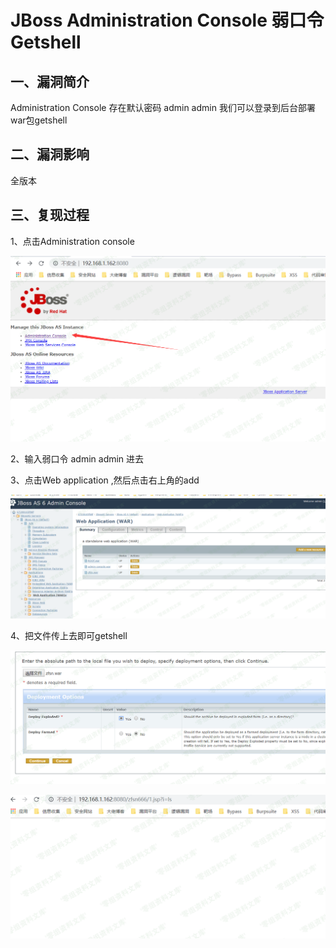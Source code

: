 JBoss Administration Console 弱口令 Getshell
============================================

一、漏洞简介
------------

Administration Console 存在默认密码 admin admin
我们可以登录到后台部署war包getshell

二、漏洞影响
------------

全版本

三、复现过程
------------

1、点击Administration console

![](./.resource/JBossAdministrationConsole弱口令Getshell/media/rId24.png)

2、输入弱口令 admin admin 进去

3、点击Web application ,然后点击右上角的add

![](./.resource/JBossAdministrationConsole弱口令Getshell/media/rId25.png)

4、把文件传上去即可getshell

![](./.resource/JBossAdministrationConsole弱口令Getshell/media/rId26.png)

![](./.resource/JBossAdministrationConsole弱口令Getshell/media/rId27.png)
